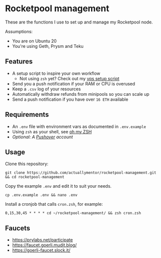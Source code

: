 # Rocketpool management

These are the functions I use to set up and manage my Rocketpool node.

Assumptions:

- You are on Ubuntu 20
- You're using Geth, Prysm and Teku

## Features

- A setup script to inspire your own workflow
    + Not using `zsh` yet? Check out my [vps setup script]( https://github.com/actuallymentor/vps-setup-ssh-zsh-pretty )
- Send you a push notification if your RAM or CPU is overused
- Keep a `.csv` log of your resources
- Automatically withdraw refunds from minipools so you can scale up
- Send a push notification if you have over `16 ETH` available

## Requirements

- An `.env` file with environment vars as documented in `.env.example`
- Using `zsh` as your shell, see [oh my ZSH]( https://ohmyz.sh/ )
- *Optional: A [Pushover]( https://pushover.net/ ) account*

## Usage

Clone this repository:

`git clone https://github.com/actuallymentor/rocketpool-management.git && cd rocketpool-management`

Copy the example `.env` and edit it to suit your needs.

`cp .env.example .env && nano .env`

Install a cronjob that calls `cron.zsh`, for example:

`0,15,30,45 * * * * cd ~/rocketpool-management/ && zsh cron.zsh`

## Faucets

- https://prylabs.net/participate 
- https://faucet.goerli.mudit.blog/ 
- https://goerli-faucet.slock.it/ 